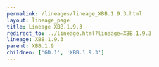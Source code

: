 ```yaml
---
permalink: /lineages/lineage_XBB.1.9.3.html
layout: lineage_page
title: Lineage XBB.1.9.3
redirect_to: ../lineage.html?lineage=XBB.1.9.3
lineage: XBB.1.9.3
parent: XBB.1.9
children: ['GD.1', 'XBB.1.9.3']
---
```

